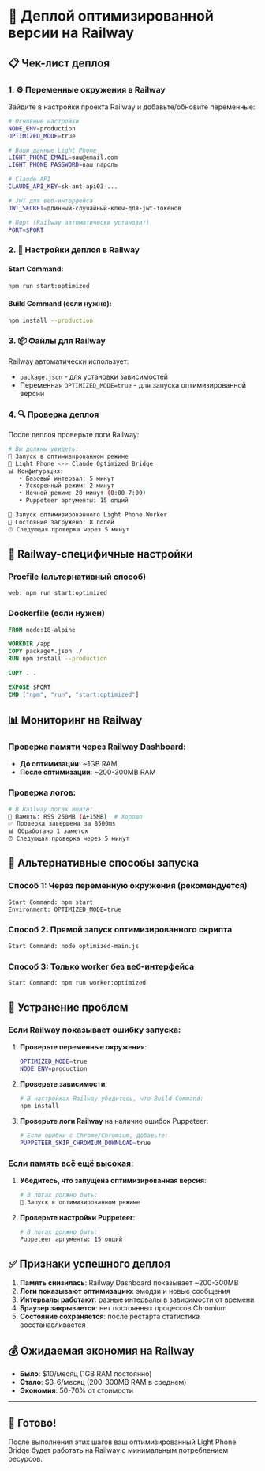 # 🚀 Деплой оптимизированной версии на Railway

## 📋 Чек-лист деплоя

### 1. ⚙️ Переменные окружения в Railway

Зайдите в настройки проекта Railway и добавьте/обновите переменные:

```bash
# Основные настройки
NODE_ENV=production
OPTIMIZED_MODE=true

# Ваши данные Light Phone
LIGHT_PHONE_EMAIL=ваш@email.com
LIGHT_PHONE_PASSWORD=ваш_пароль

# Claude API
CLAUDE_API_KEY=sk-ant-api03-...

# JWT для веб-интерфейса
JWT_SECRET=длинный-случайный-ключ-для-jwt-токенов

# Порт (Railway автоматически установит)
PORT=$PORT
```

### 2. 🔧 Настройки деплоя в Railway

#### Start Command:
```bash
npm run start:optimized
```

#### Build Command (если нужно):
```bash
npm install --production
```

### 3. 📦 Файлы для Railway

Railway автоматически использует:
- `package.json` - для установки зависимостей
- Переменная `OPTIMIZED_MODE=true` - для запуска оптимизированной версии

### 4. 🔍 Проверка деплоя

После деплоя проверьте логи Railway:

```bash
# Вы должны увидеть:
🚀 Запуск в оптимизированном режиме
🎯 Light Phone <-> Claude Optimized Bridge
📊 Конфигурация:
   • Базовый интервал: 5 минут
   • Ускоренный режим: 2 минут
   • Ночной режим: 20 минут (0:00-7:00)
   • Puppeteer аргументы: 15 опций

🚀 Запуск оптимизированного Light Phone Worker
📂 Состояние загружено: 8 полей
⏰ Следующая проверка через 5 минут
```

## 🎯 Railway-специфичные настройки

### Procfile (альтернативный способ)
```bash
web: npm run start:optimized
```

### Dockerfile (если нужен)
```dockerfile
FROM node:18-alpine

WORKDIR /app
COPY package*.json ./
RUN npm install --production

COPY . .

EXPOSE $PORT
CMD ["npm", "run", "start:optimized"]
```

## 📊 Мониторинг на Railway

### Проверка памяти через Railway Dashboard:
- **До оптимизации**: ~1GB RAM
- **После оптимизации**: ~200-300MB RAM

### Проверка логов:
```bash
# В Railway логах ищите:
💾 Память: RSS 250MB (Δ+15MB)  # Хорошо
✅ Проверка завершена за 8500ms
📊 Обработано 1 заметок
⏰ Следующая проверка через 5 минут
```

## 🔧 Альтернативные способы запуска

### Способ 1: Через переменную окружения (рекомендуется)
```bash
Start Command: npm start
Environment: OPTIMIZED_MODE=true
```

### Способ 2: Прямой запуск оптимизированного скрипта
```bash
Start Command: node optimized-main.js
```

### Способ 3: Только worker без веб-интерфейса
```bash
Start Command: npm run worker:optimized
```

## 🚨 Устранение проблем

### Если Railway показывает ошибку запуска:

1. **Проверьте переменные окружения**:
   ```bash
   OPTIMIZED_MODE=true
   NODE_ENV=production
   ```

2. **Проверьте зависимости**:
   ```bash
   # В настройках Railway убедитесь, что Build Command:
   npm install
   ```

3. **Проверьте логи Railway** на наличие ошибок Puppeteer:
   ```bash
   # Если ошибки с Chrome/Chromium, добавьте:
   PUPPETEER_SKIP_CHROMIUM_DOWNLOAD=true
   ```

### Если память всё ещё высокая:

1. **Убедитесь, что запущена оптимизированная версия**:
   ```bash
   # В логах должно быть:
   🚀 Запуск в оптимизированном режиме
   ```

2. **Проверьте настройки Puppeteer**:
   ```bash
   # В логах должно быть:
   Puppeteer аргументы: 15 опций
   ```

## ✅ Признаки успешного деплоя

1. **Память снизилась**: Railway Dashboard показывает ~200-300MB
2. **Логи показывают оптимизацию**: эмодзи и новые сообщения
3. **Интервалы работают**: разные интервалы в зависимости от времени
4. **Браузер закрывается**: нет постоянных процессов Chromium
5. **Состояние сохраняется**: после рестарта статистика восстанавливается

## 💰 Ожидаемая экономия на Railway

- **Было**: $10/месяц (1GB RAM постоянно)
- **Стало**: $3-6/месяц (200-300MB RAM в среднем)
- **Экономия**: 50-70% от стоимости

---

## 🎉 Готово!

После выполнения этих шагов ваш оптимизированный Light Phone Bridge будет работать на Railway с минимальным потреблением ресурсов. 
